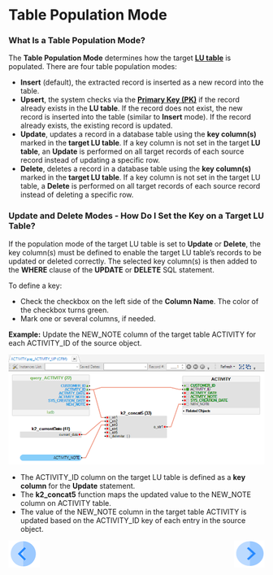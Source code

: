 # Table Population Mode

### What Is a Table Population Mode?

The **Table Population Mode** determines how the target [**LU table**](/articles/06_LU_tables/01_LU_tables_overview.md) is populated. 
There are four table population modes: 
*	**Insert** (default), the extracted record is inserted as a new record into the table.
*	**Upsert**, the system checks via the [**Primary Key (PK)**](/articles/06_LU_tables/03_table_indexes.md#index-definition) if the record already exists in the **LU table**. If the record does not exist, the new record is inserted into the table (similar to **Insert** mode). If the record already exists, the existing record is updated.
*	**Update**, updates a record in a database table using the **key column(s)** marked in the **target LU table**. If a key column is not set in the target **LU table**, an **Update** is performed on all target records of each source record instead of updating a specific row.
*	**Delete**, deletes a record in a database table using the **key column(s)** marked in the **target LU table**. If a key column is not set in the target LU table, a **Delete** is performed on all target records of each source record instead of deleting a specific row.

### Update and Delete Modes - How Do I Set the Key on a Target LU Table? 

If the population mode of the target LU table is set to **Update** or **Delete**, the key column(s) must be defined to enable the target LU table’s records to be updated or deleted correctly. The selected key column(s) is then added to the **WHERE** clause of the **UPDATE** or **DELETE** SQL statement. 

To define a key:
*	Check the checkbox on the left side of the **Column Name**. The color of the checkbox turns green.  
*	Mark one or several columns, if needed.

**Example:**
Update the NEW_NOTE column of the target table ACTIVITY for each ACTIVITY_ID of the source object.

![image](/articles/07_table_population/images/07_05_01_screen.png)

*	The ACTIVITY_ID column on the target LU table is defined as a **key column** for the **Update** statement.
*	The **k2_concat5** function maps the updated value to the NEW_NOTE column on ACTIVITY table. 
*	The value of the NEW_NOTE column in the target table ACTIVITY is updated based on the ACTIVITY_ID key of each entry in the source object.

[![Previous](/articles/images/Previous.png)](/articles/07_table_population/04_table_population_properties_tab.md)[<img align="right" width="60" height="54" src="/articles/images/Next.png">](/articles/07_table_population/06_table_population_transformation_rules.md)
